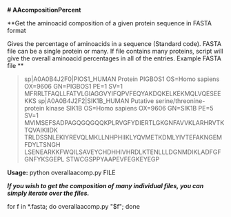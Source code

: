 **# AAcompositionPercent**

**Get the aminoacid composition of a given protein sequence in FASTA format

Gives the percentage of aminoacids in a sequence (Standard code). FASTA file can be a single protein or many. If file contains many proteins, script will give the overall aminoacid percentages in all of the entries.
Example FASTA file
**

>sp|A0A0B4J2F0|PIOS1_HUMAN Protein PIGBOS1 OS=Homo sapiens OX=9606 GN=PIGBOS1 PE=1 SV=1
MFRRLTFAQLLFATVLGIAGGVYIFQPVFEQYAKDQKELKEKMQLVQESEEKKS
>sp|A0A0B4J2F2|SIK1B_HUMAN Putative serine/threonine-protein kinase SIK1B OS=Homo sapiens OX=9606 GN=SIK1B PE=5 SV=1
MVIMSEFSADPAGQGQGQQKPLRVGFYDIERTLGKGNFAVVKLARHRVTKTQVAIKIIDK
TRLDSSNLEKIYREVQLMKLLNHPHIIKLYQVMETKDMLYIVTEFAKNGEMFDYLTSNGH
LSENEARKKFWQILSAVEYCHDHHIVHRDLKTENLLLDGNMDIKLADFGFGNFYKSGEPL
STWCGSPPYAAPEVFEGKEYEGP


**Usage:** python overallaacomp.py FILE


_**If you wish to get the composition of many individual files, you can simply iterate over the files.**_

for f in *.fasta; do overallaacomp.py "$f"; done

